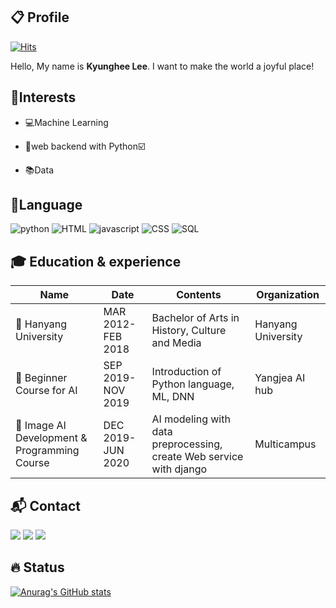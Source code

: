 ## :clipboard: Profile

[![Hits](https://hits.seeyoufarm.com/api/count/incr/badge.svg?url=https%3A%2F%2Fgithub.com%2FWinterBlue16&count_bg=%23AA3DC8&title_bg=%23555555&icon=&icon_color=%23E7E7E7&title=profile+view&edge_flat=false)](https://hits.seeyoufarm.com)

Hello, My name is **Kyunghee Lee**. I want to make the world a joyful place!


## :telescope:Interests

- :computer:Machine Learning 

- :wrench:web backend with Python:ballot_box_with_check:

- :books:Data

  

## :pushpin:Language

![python](https://img.shields.io/static/v1?label=python&message=★★★☆☆&color=green&logo=python&&logoColor=white) ![HTML](https://img.shields.io/static/v1?label=HTML&message=★★★☆☆&color=red&logo=HTML5&logoColor=white) ![javascript](https://img.shields.io/static/v1?label=javascript&message=★★★☆☆&color=blue&logo=JavaScript&logoColor=white) ![CSS](https://img.shields.io/static/v1?label=CSS&message=★★☆☆☆&color=ff69b4&logo=CSS3) ![SQL](https://img.shields.io/static/v1?label=SQL&message=★★☆☆☆&color=&logoColor=white&logo=Oracle)



## :mortar_board: Education & experience

| Name                                               | Date              | Contents                                                     | Organization       |
| -------------------------------------------------- | ----------------- | ------------------------------------------------------------ | ------------------ |
| :school: ​Hanyang University                        | MAR 2012-FEB 2018 | Bachelor of Arts in History, Culture and Media               | Hanyang University |
| :office: ​Beginner Course for AI                    | SEP 2019-NOV 2019 | Introduction of Python language, ML, DNN                     | Yangjea AI hub     |
| :office: Image AI Development & Programming Course | DEC 2019-JUN 2020 | AI modeling with data preprocessing, create Web service with django | Multicampus        |



## :mailbox_with_mail: Contact

![](http://img.shields.io/badge/-Tech%20blog-A100FF?style=flat&logo=Github&link=https://hengbokhan.tistory.com/) ![](http://img.shields.io/badge/-Gmail-EA4335?style=flat&logo=gmail&logoColor=white&link=mailto:leekh090163@gmail.com) ![](http://img.shields.io/badge/-LinkedIn-0A66C2?style=flat&logo=LinkedIn&logoColor=white&link=mailto:leekh090163@gmail.com)



## :fire: Status

[![Anurag's GitHub stats](https://github-readme-stats.vercel.app/api?username=WinterBlue16&theme=great-gatsby)](https://github.com/anuraghazra/github-readme-stats)

<!--
**WinterBlue16/WinterBlue16** is a ✨ _special_ ✨ repository because its `README.md` (this file) appears on your GitHub profile.

Here are some ideas to get you started:

- 🔭 I’m currently working on ...
- 🌱 I’m currently learning python, javascript
- 👯 I’m looking to collaborate on ...
- 🤔 I’m looking for help with ...
- 💬 Ask me about ...
- 📫 How to reach me: ...
- 😄 Pronouns: ...
- ⚡ Fun fact: ...
-->
